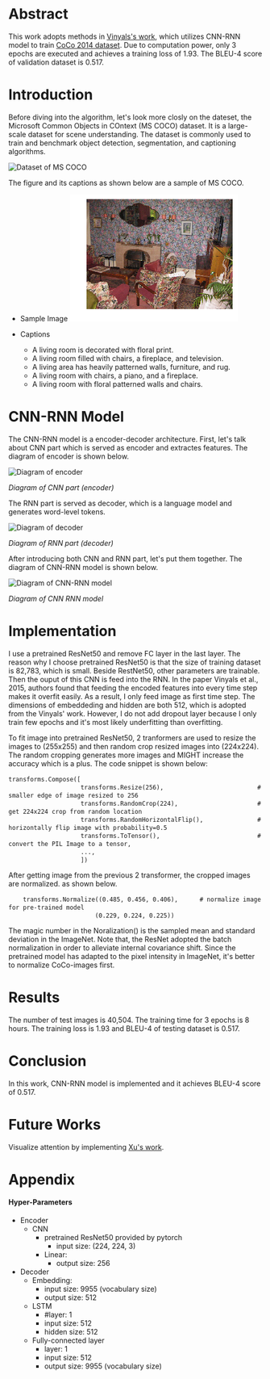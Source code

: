 [dataset]: https://raw.githubusercontent.com/Brandon-HY-Lin/CVND---Image-Captioning-Project/985e1b624ffa27007b01ebec9f544701046d06a6/images/coco-examples.jpg "CoCo 2014"

[dataset_sample_image]: https://github.com/Brandon-HY-Lin/CVND---Image-Captioning-Project/blob/master/images/dataset_sample_1.png "dateset_sample_image"

[image_caption_paper]: https://arxiv.org/pdf/1411.4555.pdf "Paper- Show and Tell: A Neural Image Caption Generator"

[diagram_cnn_rnn_model]: https://raw.githubusercontent.com/Brandon-HY-Lin/CVND---Image-Captioning-Project/985e1b624ffa27007b01ebec9f544701046d06a6/images/encoder-decoder.png "Diagram of CNN-RNN model"

[diagram_cnn_encoder]: https://raw.githubusercontent.com/Brandon-HY-Lin/CVND---Image-Captioning-Project/985e1b624ffa27007b01ebec9f544701046d06a6/images/encoder.png "Diagram of encoder"

[diagram_rnn_decoder]: https://raw.githubusercontent.com/Brandon-HY-Lin/CVND---Image-Captioning-Project/985e1b624ffa27007b01ebec9f544701046d06a6/images/decoder.png "Diagram of decoder"


# Abstract
This work adopts methods in [Vinyals's work][image_caption_paper], which utilizes CNN-RNN model to train [CoCo 2014 dataset](http://cocodataset.org/#download). Due to computation power, only 3 epochs are executed and achieves a training loss of 1.93. The BLEU-4 score of validation dataset is 0.517.


# Introduction
Before diving into the algorithm, let's look more closly on the dateset, the Microsoft Common Objects in COntext (MS COCO) dataset. It is a large-scale dataset for scene understanding. The dataset is commonly used to train and benchmark object detection, segmentation, and captioning algorithms.

![Dataset of MS COCO][dataset]


The figure and its captions as shown below are a sample of MS COCO.

* Sample Image
![Sample image of MS COCO dataset][dataset_sample_image]

* Captions
    * A living room is decorated with floral print.
    * A living room filled with chairs, a fireplace, and television. 
    * A living area has heavily patterned walls, furniture, and rug.
    * A living room with chairs, a piano, and a fireplace.
    * A living room with floral patterned walls and chairs.


# CNN-RNN Model
The CNN-RNN model is a encoder-decoder architecture. First, let's talk about CNN part which is served as encoder and extractes features. The diagram of encoder is shown below.

![Diagram of encoder][diagram_cnn_encoder]

_Diagram of CNN part (encoder)_


The RNN part is served as decoder, which is a language model and generates word-level tokens. 

![Diagram of decoder][diagram_rnn_decoder]

_Diagram of RNN part (decoder)_


After introducing both CNN and RNN part, let's put them together. The diagram of CNN-RNN model is shown below.

![Diagram of CNN-RNN model][diagram_cnn_rnn_model]

_Diagram of CNN RNN model_


# Implementation
I use a pretrained ResNet50 and remove FC layer in the last layer. The reason why I choose pretrained ResNet50 is that the size of training dataset is 82,783, which is small. Beside RestNet50, other parameters are trainable. Then the ouput of this CNN is feed into the RNN. In the paper Vinyals et al., 2015, authors found that feeding the encoded features into every time step makes it overfit easily. As a result, I only feed image as first time step. The dimensions of embeddeding and hidden are both 512, which is adopted from the Vinyals' work. However, I do not add dropout layer because I only train few epochs and it's most likely underfitting than overfitting.

To fit image into pretrained ResNet50, 2 tranformers are used to resize the images to (255x255) and then random crop resized images into (224x224). The random cropping generates more images and MIGHT increase the accuracy which is a plus. The code snippet is shown below:
```
transforms.Compose([ 
                    transforms.Resize(256),                          # smaller edge of image resized to 256
                    transforms.RandomCrop(224),                      # get 224x224 crop from random location
                    transforms.RandomHorizontalFlip(),               # horizontally flip image with probability=0.5
                    transforms.ToTensor(),                           # convert the PIL Image to a tensor,
                    ...,
                    ])
```

After getting image from the previous 2 transformer, the cropped images are normalized. as shown below.
```
    transforms.Normalize((0.485, 0.456, 0.406),      # normalize image for pre-trained model
                        (0.229, 0.224, 0.225))
```
The magic number in the Noralization() is the sampled mean and standard deviation in the ImageNet. Note that, the ResNet adopted the batch normalization in order to alleviate internal covariance shift. Since the pretrained model has adapted to the pixel intensity in ImageNet, it's better to normalize CoCo-images first.


# Results
The number of test images is 40,504. The training time for 3 epochs is 8 hours. The training loss is 1.93 and BLEU-4 of testing dataset is 0.517.


# Conclusion
In this work, CNN-RNN model is implemented and it achieves BLEU-4 score of 0.517.


# Future Works
Visualize attention by implementing [Xu's work](https://arxiv.org/pdf/1502.03044.pdf).


# Appendix
#### Hyper-Parameters

* Encoder
	* CNN
		* pretrained ResNet50 provided by pytorch
            * input size: (224, 224, 3)
        * Linear:
            * output size: 256
* Decoder
    * Embedding:
        * input size: 9955    (vocabulary size)
        * output size: 512
	* LSTM
		* #layer: 1
        * input size: 512
	    * hidden size: 512
	* Fully-connected layer
		* layer: 1
		* input size: 512
		* output size: 9955   (vocabulary size)